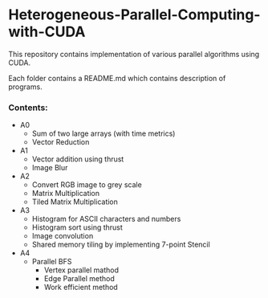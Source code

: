 # Heterogeneous-Parallel-Computing-with-CUDA
This repository contains implementation of various parallel algorithms using CUDA.

Each folder contains a README.md which contains description of programs.

### Contents:

- A0  
  - Sum of two large arrays (with time metrics)
  - Vector Reduction
- A1
  - Vector addition using thrust
  - Image Blur
- A2
  - Convert RGB image to grey scale
  - Matrix Multiplication
  - Tiled Matrix Multiplication
- A3
  - Histogram for ASCII characters and numbers
  - Histogram sort using thrust
  - Image convolution
  - Shared memory tiling by implementing 7-point Stencil
- A4
  - Parallel BFS
    - Vertex parallel mathod
    - Edge Parallel method
    - Work efficient method
